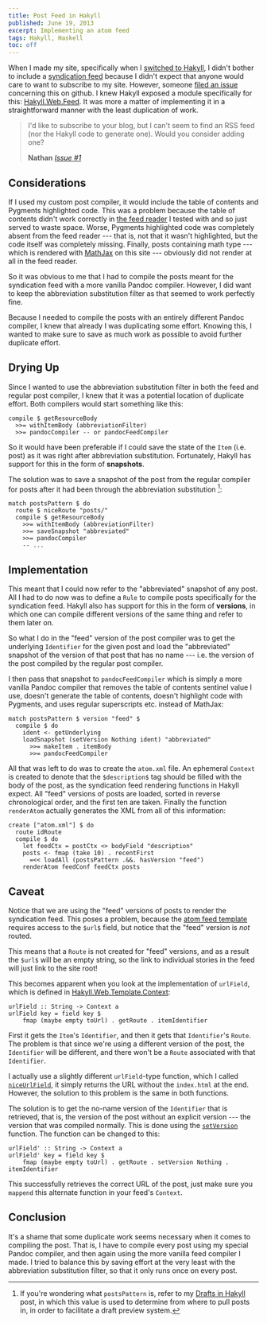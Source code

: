 ```yaml
---
title: Post Feed in Hakyll
published: June 19, 2013
excerpt: Implementing an atom feed
tags: Hakyll, Haskell
toc: off
---
```


When I made my site, specifically when I [switched to Hakyll](/posts/the-switch-to-hakyll), I didn't bother to include a [syndication feed](http://en.wikipedia.org/wiki/Web_feed) because I didn't expect that anyone would care to want to subscribe to my site. However, someone [filed an issue](https://github.com/blaenk/blaenk.github.io/issues/1) concerning this on github. I knew Hakyll exposed a module specifically for this: [Hakyll.Web.Feed](http://hackage.haskell.org/packages/archive/hakyll/latest/doc/html/Hakyll-Web-Feed.html). It was more a matter of implementing it in a straightforward manner with the least duplication of work.

> I'd like to subscribe to your blog, but I can't seem to find an RSS feed (nor the Hakyll code to generate one). Would you consider adding one?
>
> <footer><strong>Nathan</strong> <cite><a href="https://github.com/blaenk/blaenk.github.io/issues/1">Issue #1</a></cite></footer>

## Considerations

If I used my custom post compiler, it would include the table of contents and Pygments highlighted code. This was a problem because the table of contents didn't work correctly in [the feed reader](https://yoleoreader.com/) I tested with and so just served to waste space. Worse, Pygments highlighted code was completely absent from the feed reader --- that is, not that it wasn't highlighted, but the code itself was completely missing. Finally, posts containing math type --- which is rendered with [MathJax](http://www.mathjax.org/) on this site --- obviously did not render at all in the feed reader.

So it was obvious to me that I had to compile the posts meant for the syndication feed with a more vanilla Pandoc compiler. However, I did want to keep the abbreviation substitution filter as that seemed to work perfectly fine.

Because I needed to compile the posts with an entirely different Pandoc compiler, I knew that already I was duplicating some effort. Knowing this, I wanted to make sure to save as much work as possible to avoid further duplicate effort.

## Drying Up

Since I wanted to use the abbreviation substitution filter in both the feed and regular post compiler, I knew that it was a potential location of duplicate effort. Both compilers would start something like this:

~~~ {lang="haskell"}
compile $ getResourceBody
  >>= withItemBody (abbreviationFilter)
  >>= pandocCompiler -- or pandocFeedCompiler
~~~

So it would have been preferable if I could save the state of the `Item` (i.e. post) as it was right after abbreviation substitution. Fortunately, Hakyll has support for this in the form of **snapshots**.

The solution was to save a snapshot of the post from the regular compiler for posts after it had been through the abbreviation substitution [^1]:

~~~ {lang="haskell"}
match postsPattern $ do
  route $ niceRoute "posts/"
  compile $ getResourceBody
    >>= withItemBody (abbreviationFilter)
    >>= saveSnapshot "abbreviated"
    >>= pandocCompiler
    -- ...
~~~

## Implementation

This meant that I could now refer to the "abbreviated" snapshot of any post. All I had to do now was to define a `Rule` to compile posts specifically for the syndication feed. Hakyll also has support for this in the form of **versions**, in which one can compile different versions of the same thing and refer to them later on.

So what I do in the "feed" version of the post compiler was to get the underlying `Identifier` for the given post and load the "abbreviated" snapshot of the version of that post that has no name --- i.e. the version of the post compiled by the regular post compiler.

I then pass that snapshot to `pandocFeedCompiler` which is simply a more vanilla Pandoc compiler that removes the table of contents sentinel value I use, doesn't generate the table of contents, doesn't highlight code with Pygments, and uses regular superscripts etc. instead of MathJax:

~~~ {lang="haskell"}
match postsPattern $ version "feed" $
  compile $ do
    ident <- getUnderlying
    loadSnapshot (setVersion Nothing ident) "abbreviated"
      >>= makeItem . itemBody
      >>= pandocFeedCompiler
~~~

All that was left to do was to create the `atom.xml` file. An ephemeral `Context` is created to denote that the `$description$` tag should be filled with the body of the post, as the syndication feed rendering functions in Hakyll expect. All "feed" versions of posts are loaded, sorted in reverse chronological order, and the first ten are taken. Finally the function `renderAtom` actually generates the XML from all of this information:

~~~ {lang="haskell"}
create ["atom.xml"] $ do
  route idRoute
  compile $ do
    let feedCtx = postCtx <> bodyField "description"
    posts <- fmap (take 10) . recentFirst
      =<< loadAll (postsPattern .&&. hasVersion "feed")
    renderAtom feedConf feedCtx posts
~~~

## Caveat

Notice that we are using the "feed" versions of posts to render the syndication feed. This poses a problem, because the [atom feed template](https://github.com/jaspervdj/hakyll/blob/master/data/templates/atom-item.xml) requires access to the `$url$` field, but notice that the "feed" version is _not_ routed.

This means that a `Route` is not created for "feed" versions, and as a result the `$url$` will be an empty string, so the link to individual stories in the feed will just link to the site root!

This becomes apparent when you look at the implementation of `urlField`, which is defined in [Hakyll.Web.Template.Context](http://hackage.haskell.org/packages/archive/hakyll/latest/doc/html/Hakyll-Web-Template-Context.html):

~~~ {lang="haskell"}
urlField :: String -> Context a
urlField key = field key $
    fmap (maybe empty toUrl) . getRoute . itemIdentifier
~~~

First it gets the `Item`'s `Identifier`, and then it gets that `Identifier`'s `Route`. The problem is that since we're using a different version of the post, the `Identifier` will be different, and there won't be a `Route` associated with that `Identifier`.

I actually use a slightly different `urlField`-type function, which I called [`niceUrlField`](https://github.com/blaenk/blaenk.github.io/blob/1379be96c66de626b2623d0b09ce32e065da4f49/src/Site/Fields.hs#L80), it simply returns the URL without the `index.html` at the end. However, the solution to this problem is the same in both functions.

The solution is to get the no-name version of the `Identifier` that is retrieved, that is, the version of the post without an explicit version --- the version that was compiled normally. This is done using the [`setVersion`](http://hackage.haskell.org/packages/archive/hakyll/latest/doc/html/Hakyll-Core-Identifier.html#v:setVersion) function. The function can be changed to this:

~~~ {lang="haskell"}
urlField' :: String -> Context a
urlField' key = field key $
    fmap (maybe empty toUrl) . getRoute . setVersion Nothing . itemIdentifier
~~~

This successfully retrieves the correct URL of the post, just make sure you `mappend` this alternate function in your feed's `Context`.

## Conclusion

It's a shame that some duplicate work seems necessary when it comes to compiling the post. That is, I have to compile every post using my special Pandoc compiler, and then again using the more vanilla feed compiler I made. I tried to balance this by saving effort at the very least with the abbreviation substitution filter, so that it only runs once on every post.

[^1]: If you're wondering what `postsPattern` is, refer to my [Drafts in Hakyll](/posts/drafts-in-hakyll) post, in which this value is used to determine from where to pull posts in, in order to facilitate a draft preview system.
